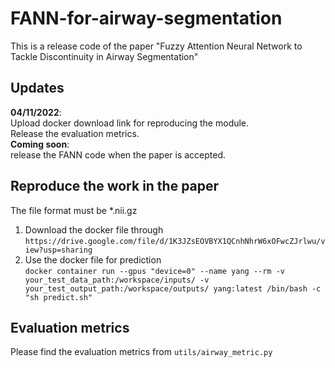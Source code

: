 # FANN-for-airway-segmentation
This is a release code of the paper "Fuzzy Attention Neural Network to Tackle Discontinuity in Airway Segmentation" 
## Updates
**04/11/2022**:  
Upload docker download link for reproducing the module.  
Release the evaluation metrics.   
**Coming soon**:  
release the FANN code when the paper is accepted.  
## Reproduce the work in the paper
The file format must be *.nii.gz  
1. Download the docker file through  
```https://drive.google.com/file/d/1K3JZsEOVBYX1QCnhNhrW6xOFwcZJrlwu/view?usp=sharing```  
2. Use the docker file for prediction  
```docker container run --gpus "device=0" --name yang --rm -v your_test_data_path:/workspace/inputs/ -v your_test_output_path:/workspace/outputs/ yang:latest /bin/bash -c "sh predict.sh" ```
## Evaluation metrics
Please find the evaluation metrics from ```utils/airway_metric.py```
